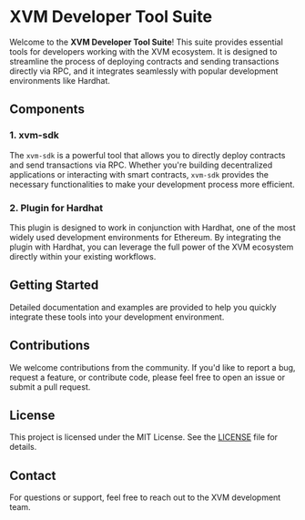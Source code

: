 # XVM Developer Tool Suite

Welcome to the **XVM Developer Tool Suite**! This suite provides essential tools for developers working with the XVM ecosystem. It is designed to streamline the process of deploying contracts and sending transactions directly via RPC, and it integrates seamlessly with popular development environments like Hardhat.

## Components

### 1. xvm-sdk
The `xvm-sdk` is a powerful tool that allows you to directly deploy contracts and send transactions via RPC. Whether you're building decentralized applications or interacting with smart contracts, `xvm-sdk` provides the necessary functionalities to make your development process more efficient.

### 2. Plugin for Hardhat
This plugin is designed to work in conjunction with Hardhat, one of the most widely used development environments for Ethereum. By integrating the plugin with Hardhat, you can leverage the full power of the XVM ecosystem directly within your existing workflows.

## Getting Started

Detailed documentation and examples are provided to help you quickly integrate these tools into your development environment.

## Contributions

We welcome contributions from the community. If you'd like to report a bug, request a feature, or contribute code, please feel free to open an issue or submit a pull request.

## License

This project is licensed under the MIT License. See the [LICENSE](./LICENSE) file for details.

## Contact

For questions or support, feel free to reach out to the XVM development team.